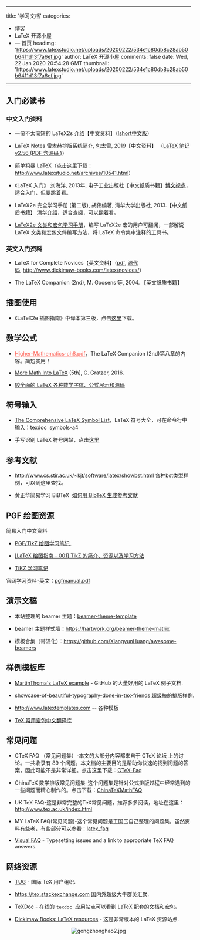 
---
title: '学习文档'
categories: 
 - 博客
 - LaTeX 开源小屋
 - — 首页
headimg: 'https://www.latexstudio.net/uploads/20200222/534e1c80db8c28ab50b6411d13f7a6ef.jpg'
author: LaTeX 开源小屋
comments: false
date: Wed, 22 Jan 2020 20:54:28 GMT
thumbnail: 'https://www.latexstudio.net/uploads/20200222/534e1c80db8c28ab50b6411d13f7a6ef.jpg'
---

<div>   
<p>
                                                        </p><h2>入门必读书</h2><h3>中文入门资料<br></h3><ul class=" list-paddingleft-2"><li><p>一份不太简短的 LaTeX2ε 介绍【中文资料】（<a href="http://mirrors.ctan.org/info/lshort/chinese/lshort-zh-cn.pdf">lshort中文版</a>）</p></li><li><p>LaTeX Notes 雷太赫排版系统简介, 包太雷, 2019【中文资料】 （<a href="http://static.latexstudio.net/article/2019/0504/lnotes-master.zip" target="_blank">LaTeX 笔记 v2.56 (PDF 含源码 )</a>）</p></li><li><p>简单粗暴 LaTeX（点击这里下载：<a href="http://www.latexstudio.net/archives/10541.html" target="_blank">http://www.latexstudio.net/archives/10541.html</a>）</p></li><li><p>《LaTeX 入门》 刘海洋, 2013年, 电子工业出版社【中文纸质书籍】<a href="http://www.broadview.com.cn/book/1461" target="_blank">博文视点</a>，适合入门，但要跳着看。</p></li><li><p>LaTeX2e 完全学习手册 (第二版), 胡伟编著, 清华大学出版社, 2013.【中文纸质书籍】 <a href="http://www.tup.tsinghua.edu.cn/booksCenter/book_04015501.html" target="_blank">清华介绍</a>，适合查阅，可以翻着看。</p></li><li><p><a href="http://www.tup.tsinghua.edu.cn/booksCenter/book_07231501.html" target="_blank">LaTeX2e 文类和宏包学习手册</a>，编写 LaTeX2e 宏的用户可翻阅，一部解说 LaTeX 文类和宏包文件编写方法，将 LaTeX 命令集中注释的工具书。</p></li></ul><h3>英文入门资料</h3><ul class=" list-paddingleft-2"><li><p>LaTeX for Complete Novices【英文资料】（<a href="http://www.dickimaw-books.com/latex/novices/novices-report.pdf" target="_blank">pdf</a>, <a href="http://www.dickimaw-books.com/latex/novices/novices-1_4.zip" target="_blank">源代码</a>, <a href="http://www.dickimaw-books.com/latex/novices/">http://www.dickimaw-books.com/latex/novices/</a>）</p></li><li><p>The LaTeX Companion (2nd), M. Goosens 等, 2004. 【英文纸质书籍】</p></li></ul><h2>插图使用</h2><ul class=" list-paddingleft-2"><li><p>《LaTeX2e 插图指南》中译本第三版，点击<a href="http://www.latexstudio.net/archives/10738" target="_blank">这里</a>下载。</p></li></ul><h2>数学公式</h2><ul class=" list-paddingleft-2"><li><p><a style="color: rgb(255, 94, 82);" href="http://www.latexstudio.net/wp-content/uploads/2013/10/Higher-Mathematics-ch8.pdf" target="_blank">Higher-Mathematics-ch8.pdf</a>，<span class="md-line md-end-block">The LaTeX Companion (2nd)第八章的内容。简短实用！</span></p></li><li><p><a href="https://www.latexstudio.net/wp-content/uploads/2016/09/More_Math_Into_LaTeX-Springer2016.pdf" target="_blank">More Math Into LaTeX</a> (5th), G. Gratzer, 2016.</p></li><li><p><a href="http://www.biwako.shiga-u.ac.jp/sensei/kumazawa/texindex3.html#formula" target="_blank">较全面的 LaTeX 各种数学字体、公式展示和源码</a></p></li></ul><h2>符号输入</h2><ul class=" list-paddingleft-2"><li><p><a href="http://mirrors.ctan.org/info/symbols/comprehensive/symbols-a4.pdf" target="_blank">The Comprehensive LaTeX Symbol List</a>，LaTeX 符号大全，可在命令行中输入：<span class="lang:tex decode:true crayon-inline">texdoc  symbols-a4</span></p></li><li><p>手写识别 LaTeX 符号网站，点击<a href="http://detexify.kirelabs.org/classify.html" target="_blank">这里</a></p></li></ul><h2>参考文献</h2><ul class=" list-paddingleft-2" style="list-style-type: square;"><li><p><a href="http://www.cs.stir.ac.uk/~kjt/software/latex/showbst.html" target="_blank">http://www.cs.stir.ac.uk/~kjt/software/latex/showbst.html</a> 各种bst类型样例，可以到这里查找。</p></li><li><p>黄正华简易学习 BiBTeX <span style="font-family: "Microsoft YaHei"; font-size: medium;"> </span><a href="http://aff.whu.edu.cn/huangzh/bibTeX%E7%94%9F%E6%88%90%E5%8F%82%E8%80%83%E6%96%87%E7%8C%AE.pdf" target="_blank">如何用 BibTeX 生成参考文献</a></p></li></ul><h2>PGF 绘图资源</h2><p>简易入门中文资料<br></p><ul class=" list-paddingleft-2"><li><p><a href="http://www.latexstudio.net/archives/1398.html" target="_blank">PGF/TikZ 绘图学习笔记 </a></p></li><li><p><a href="http://www.latexstudio.net/archives/51577.html" target="_blank">[LaTeX 绘图指南 - 001] TikZ 的简介、资源以及学习方法</a></p></li><li><p><a href="http://www.latexstudio.net/archives/11825.html" target="_blank">TiKZ 学习笔记</a></p></li></ul><p>官网学习资料-英文：<a href="http://www.texdoc.net/texmf-dist/doc/generic/pgf/pgfmanual.pdf" target="_blank">pgfmanual.pdf</a> </p><h2><a href="http://aff.whu.edu.cn/huangzh/bibTeX%E7%94%9F%E6%88%90%E5%8F%82%E8%80%83%E6%96%87%E7%8C%AE.pdf" target="_blank"></a>演示文稿</h2><ul class=" list-paddingleft-2" style="list-style-type: square;"><li><p>本站整理的 beamer 主题：<a href="http://www.latexstudio.net/archives/category/tex-slides/beamer-theme-template" target="_blank">beamer-theme-template</a>  </p></li><li><p>beamer 主题样式墙：<a href="https://hartwork.org/beamer-theme-matrix" target="_blank">https://hartwork.org/beamer-theme-matrix</a> </p></li><li><p>模板合集（带汉化）：<a href="https://github.com/XiangyunHuang/awesome-beamers" target="_blank">https://github.com/XiangyunHuang/awesome-beamers</a>  <br></p></li></ul><h2>样例模板库</h2><ul class=" list-paddingleft-2" style="width: 993.31px;"><li><p><a href="https://github.com/MartinThoma/LaTeX-examples/" target="_blank">MartinThoma's LaTeX example</a> - GitHub 的大量好用的 LaTeX 例子文档.</p></li><li><p><a href="https://tex.stackexchange.com/questions/1319/showcase-of-beautiful-typography-done-in-tex-friends" target="_blank">showcase-of-beautiful-typography-done-in-tex-friends</a> 超级棒的排版样例.</p></li><li><p><a href="http://www.latextemplates.com/">http://www.latextemplates.com</a> -- 各种模板 </p></li><li><p><a href="https://github.com/latexstudio/LaTeXPackages-CN" target="_blank">TeX 常用宏包中文翻译库</a><br></p></li></ul><h2>常见问题</h2><ul class=" list-paddingleft-2"><li><p>CTeX FAQ （常见问题集）-本文的大部分内容都来自于 CTeX 论坛 上的讨论。一共收录有 89 个问题。本文档的主要目的是帮助你快速的找到问题的答案，因此可能不是非常详细。点击这里下载：<a href="http://www.latexstudio.net/wp-content/uploads/2018/02/CTeX-Faq.pdf">CTeX-Faq</a></p></li><li><p>ChinaTeX 数学排版常见问题集-这个问题集是针对公式排版过程中经常遇到的一些问题而精心制作的。点击下载：<a href="http://static.latexstudio.net/wp-content/uploads/2018/02/ChinaTeXMathFAQ_V1.1.pdf" target="_blank">ChinaTeXMathFAQ</a></p></li><li><p>UK TeX FAQ-这是非常完整的TeX常见问题，推荐多多阅读，地址在这里：<a href="http://www.tex.ac.uk/index.html" target="_blank">http://www.tex.ac.uk/index.html</a></p></li><li><p>MY LaTeX FAQ(常见问题)-这个常见问题是王国玉自己整理的问题集，虽然资料有些老，有些部分可以参看：<a href="http://www.latexstudio.net/wp-content/uploads/2018/02/latex_faq.pdf">latex_faq</a></p></li><li><p><a href="http://mirrors.ctan.org/info/visualFAQ/visualFAQ.pdf" target="_blank">Visual FAQ</a> - Typesetting issues and a link to appropriate TeX FAQ answers.</p></li></ul><h2>网络资源</h2><ul class=" list-paddingleft-2"><li><p><a href="https://www.tug.org/" target="_blank">TUG</a> - 国际 TeX 用户组织.</p></li><li><p><a href="https://tex.stackexchange.com/">https://tex.stackexchange.com</a> 国内外超级大牛群英汇聚.</p></li><li><p><a href="http://texdoc.net/" target="_blank">TeXDoc</a> - 在线的<code style="margin: 0px; padding: 0.2em 0.4em; font-family: SFMono-Regular, Consolas, "Liberation Mono", Menlo, Courier, monospace; font-size: 13.6px; background-color: rgba(27, 31, 35, 0.05);">texdoc</code> 应用站点可以看到 LaTeX 配套的文档和宏包。</p></li><li><p><a href="http://www.dickimaw-books.com/latexresources.html" target="_blank">Dickimaw Books: LaTeX resources</a> - 这是非常版本的 LaTeX 资源站点.</p></li></ul><p style="text-align: center;"><img src="https://www.latexstudio.net/uploads/20200222/534e1c80db8c28ab50b6411d13f7a6ef.jpg" title="gongzhonghao2.jpg" referrerpolicy="no-referrer"></p>                        <p></p>
                        <!-- E 正文 -->
                      
</div>
            